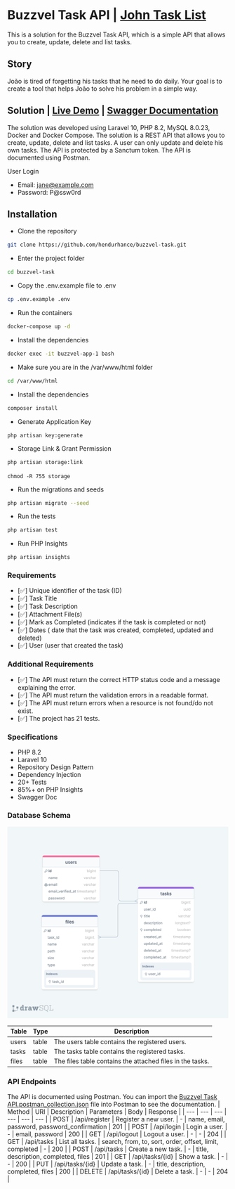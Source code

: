 # Buzzvel Task API | [John Task List](/2023%20-%20Back-End%20Developer%20Test.pdf)
This is a solution for the Buzzvel Task API, which is a simple API that allows you to create, update, delete and list tasks.

## Story
João is tired of forgetting his tasks that he need to do daily. Your goal is to create a tool that helps João to solve his problem in a simple way.

## Solution | [Live Demo](https://buzzvel-50c147ba7cf3.herokuapp.com/) | [Swagger Documentation](https://app.swaggerhub.com/apis-docs/hendurhance/BuzzvelAPI/1.0.0)
The solution was developed using Laravel 10, PHP 8.2, MySQL 8.0.23, Docker and Docker Compose. The solution is a REST API that allows you to create, update, delete and list tasks. A user can only update and delete his own tasks. The API is protected by a Sanctum token. The API is documented using Postman.

User Login
- Email: jane@example.com
- Password: P@ssw0rd

## Installation
- Clone the repository
```bash
git clone https://github.com/hendurhance/buzzvel-task.git
```
- Enter the project folder
```bash
cd buzzvel-task
```
- Copy the .env.example file to .env
```bash
cp .env.example .env
```
- Run the containers
```bash
docker-compose up -d
```
- Install the dependencies
```bash
docker exec -it buzzvel-app-1 bash
```
- Make sure you are in the /var/www/html folder
```bash
cd /var/www/html
```
- Install the dependencies
```bash
composer install
```
- Generate Application Key
```
php artisan key:generate
```
- Storage Link & Grant Permission
```
php artisan storage:link

chmod -R 755 storage
```

- Run the migrations and seeds
```bash
php artisan migrate --seed
```
- Run the tests
```bash
php artisan test
```
- Run PHP Insights
```bash
php artisan insights
```

### Requirements
- [✅] Unique identifier of the task (ID)
- [✅] Task Title
- [✅] Task Description
- [✅] Attachment File(s)
- [✅] Mark as Completed (indicates if the task is completed or not)
- [✅] Dates ( date that the task was created, completed, updated and deleted)
- [✅] User (user that created the task)
  
### Additional Requirements
- [✅] The API must return the correct HTTP status code and a message explaining the error.
- [✅] The API must return the validation errors in a readable format.
- [✅] The API must return errors when a resource is not found/do not exist.
- [✅] The project has 21 tests.

### Specifications
- PHP 8.2
- Laravel 10
- Repository Design Pattern
- Dependency Injection
- 20+ Tests
- 85%+ on PHP Insights
- Swagger Doc

### Database Schema
![Database Schema](/drawSQL-buzzvel-test-export-2023-06-12.png)

| Table | Type | Description |
| --- | --- | --- |
| users | table | The users table contains the registered users. |
| tasks | table | The tasks table contains the registered tasks. |
| files | table | The files table contains the attached files in the tasks. |

### API Endpoints
The API is documented using Postman. You can import the [Buzzvel Task API.postman_collection.json](/buzzvel_test.postman_collection.json) file into Postman to see the documentation.
| Method | URI | Description | Parameters | Body | Response |
| --- | --- | --- | --- | --- | --- |
| POST | /api/register | Register a new user. | - | name, email, password, password_confirmation | 201 |
| POST | /api/login | Login a user. | - | email, password | 200 |
| GET | /api/logout | Logout a user. | - | - | 204 |
| GET | /api/tasks | List all tasks. | search, from, to, sort, order, offset, limit, completed | - | 200 |
| POST | /api/tasks | Create a new task. | - | title, description, completed, files | 201 |
| GET | /api/tasks/{id} | Show a task. | - | - | 200 |
| PUT | /api/tasks/{id} | Update a task. | - | title, description, completed, files | 200 |
| DELETE | /api/tasks/{id} | Delete a task. | - | - | 204 |
